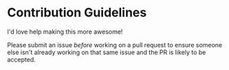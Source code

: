 # Contribution Guidelines

I'd love help making this more awesome!

Please submit an issue _before_ working on a pull request to ensure someone else isn't already working on that same issue and the PR is likely to be accepted.
